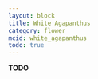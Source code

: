```yaml
---
layout: block
title: White Agapanthus
category: flower
mcid: white_agapanthus
todo: true
---
```



**TODO**
